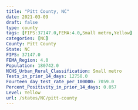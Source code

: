 ```yaml
---
title: "Pitt County, NC"
date: 2021-03-09
draft: false
type: county
tags: [FIPS:37147.0,FEMA:4.0,Small metro,Yellow]
categories: [NC]
County: Pitt County
State: NC
FIPS: 37147.0
FEMA_Region: 4.0
Population: 180742.0
NCHS_Urban_Rural_Classification: Small metro
Tests_in_prior_14_days: 12758.0
Fourteen_day_test_rate_per_100000: 7059.0
Percent_Positivity_in_prior_14_days: 0.057
Level: Yellow
url: /states/NC/pitt-county
---
```



